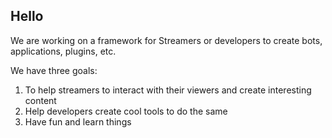 ## Hello

We are working on a framework for Streamers or developers to create bots, applications, plugins, etc.

We have three goals:

1) To help streamers to interact with their viewers and create interesting content
2) Help developers create cool tools to do the same
3) Have fun and learn things
   
